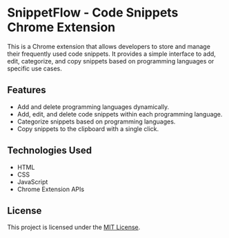 # SnippetFlow - Code Snippets Chrome Extension

This is a Chrome extension that allows developers to store and manage their frequently used code snippets. It provides a simple interface to add, edit, categorize, and copy snippets based on programming languages or specific use cases.

## Features

- Add and delete programming languages dynamically.
- Add, edit, and delete code snippets within each programming language.
- Categorize snippets based on programming languages.
- Copy snippets to the clipboard with a single click.

## Technologies Used

- HTML
- CSS
- JavaScript
- Chrome Extension APIs

## License

This project is licensed under the [MIT License](LICENSE).
